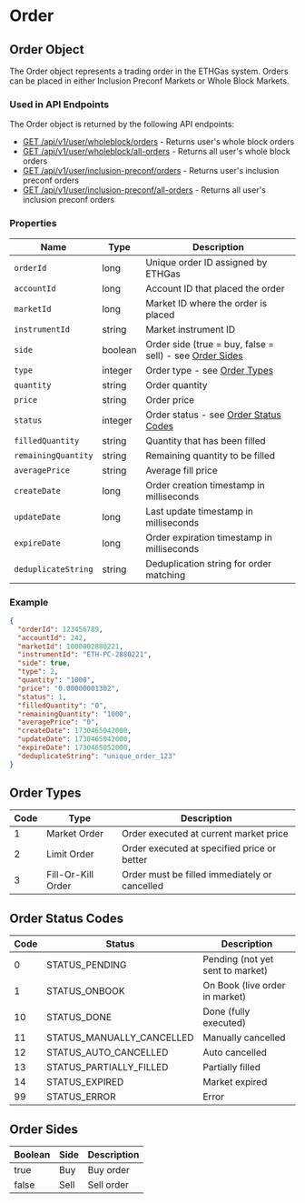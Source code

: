 # Order

## Order Object

The Order object represents a trading order in the ETHGas system. Orders can be placed in either Inclusion Preconf Markets or Whole Block Markets.

### Used in API Endpoints

The Order object is returned by the following API endpoints:

- [GET /api/v1/user/wholeblock/orders](/docs/api/trading/whole-block#get-user-whole-block-orders) - Returns user's whole block orders
- [GET /api/v1/user/wholeblock/all-orders](/docs/api/trading/whole-block#get-all-user-whole-block-orders) - Returns all user's whole block orders
- [GET /api/v1/user/inclusion-preconf/orders](/docs/api/trading/inclusion-preconf#get-user-inclusion-preconf-orders) - Returns user's inclusion preconf orders
- [GET /api/v1/user/inclusion-preconf/all-orders](/docs/api/trading/inclusion-preconf#get-all-user-inclusion-preconf-orders) - Returns all user's inclusion preconf orders

### Properties

| Name | Type | Description |
|------|------|-------------|
| `orderId` | long | Unique order ID assigned by ETHGas |
| `accountId` | long | Account ID that placed the order |
| `marketId` | long | Market ID where the order is placed |
| `instrumentId` | string | Market instrument ID |
| `side` | boolean | Order side (true = buy, false = sell) - see [Order Sides](#order-sides) |
| `type` | integer | Order type - see [Order Types](#order-types) |
| `quantity` | string | Order quantity |
| `price` | string | Order price |
| `status` | integer | Order status - see [Order Status Codes](#order-status-codes) |
| `filledQuantity` | string | Quantity that has been filled |
| `remainingQuantity` | string | Remaining quantity to be filled |
| `averagePrice` | string | Average fill price |
| `createDate` | long | Order creation timestamp in milliseconds |
| `updateDate` | long | Last update timestamp in milliseconds |
| `expireDate` | long | Order expiration timestamp in milliseconds |
| `deduplicateString` | string | Deduplication string for order matching |

### Example

```json
{
  "orderId": 123456789,
  "accountId": 242,
  "marketId": 1000002880221,
  "instrumentId": "ETH-PC-2880221",
  "side": true,
  "type": 2,
  "quantity": "1000",
  "price": "0.00000001302",
  "status": 1,
  "filledQuantity": "0",
  "remainingQuantity": "1000",
  "averagePrice": "0",
  "createDate": 1730465042000,
  "updateDate": 1730465042000,
  "expireDate": 1730465052000,
  "deduplicateString": "unique_order_123"
}
```

## Order Types

| Code | Type | Description |
|------|------|-------------|
| 1 | Market Order | Order executed at current market price |
| 2 | Limit Order | Order executed at specified price or better |
| 3 | Fill-Or-Kill Order | Order must be filled immediately or cancelled |

## Order Status Codes

| Code | Status | Description |
|------|--------|-------------|
| 0 | STATUS_PENDING | Pending (not yet sent to market) |
| 1 | STATUS_ONBOOK | On Book (live order in market) |
| 10 | STATUS_DONE | Done (fully executed) |
| 11 | STATUS_MANUALLY_CANCELLED | Manually cancelled |
| 12 | STATUS_AUTO_CANCELLED | Auto cancelled |
| 13 | STATUS_PARTIALLY_FILLED | Partially filled |
| 14 | STATUS_EXPIRED | Market expired |
| 99 | STATUS_ERROR | Error |

## Order Sides

| Boolean | Side | Description |
|---------|------|-------------|
| true | Buy | Buy order |
| false | Sell | Sell order |
